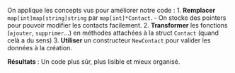 On applique les concepts vus pour améliorer notre code : 1. **Remplacer** `map[int]map[string]string` par `map[int]*Contact`. - On stocke des pointers pour pouvoir modifier les contacts facilement. 2. **Transformer** les fonctions (`ajouter`, `supprimer`...) en méthodes attachées à la struct `Contact` (quand celà a du sens) 3. **Utiliser** un constructeur `NewContact` pour valider les données à la création.

**Résultats** : Un code plus sûr, plus lisible et mieux organisé.
